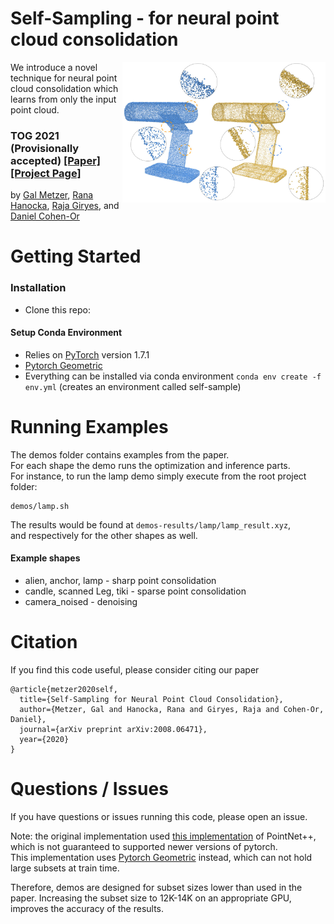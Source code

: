 # Self-Sampling - for neural point cloud consolidation
<img src='docs/images/lamp-teaser.jpg' align="right" width=325>
We introduce a novel technique for neural point cloud consolidation
which learns from only the input point cloud.

### TOG 2021 (Provisionally accepted) [[Paper]](https://arxiv.org/abs/2008.06471) [[Project Page]]()<br>
by [Gal Metzer](https://galmetzer.github.io/), [Rana Hanocka](https://www.cs.tau.ac.il/~hanocka/), [Raja Giryes](http://web.eng.tau.ac.il/~raja), and [Daniel Cohen-Or](https://danielcohenor.com/)

# Getting Started

### Installation
- Clone this repo:

#### Setup Conda Environment
- Relies on [PyTorch](https://pytorch.org/) version 1.7.1 <br>
- [Pytorch Geometric](https://github.com/rusty1s/pytorch_geometric) 
- Everything can be installed via conda environment `conda env create -f env.yml` (creates an environment called self-sample)
  
# Running Examples
The demos folder contains examples from the paper.<br>
For each shape the demo runs the optimization and inference parts. <br>
For instance, to run the lamp demo simply execute from the root project folder: 
```
demos/lamp.sh
```

The results would be found at `demos-results/lamp/lamp_result.xyz`,
</br>
and respectively for the other shapes as well.

#### Example shapes

- alien, anchor, lamp - sharp point consolidation
- candle, scanned Leg, tiki - sparse point consolidation
- camera_noised - denoising 


# Citation
If you find this code useful, please consider citing our paper
```
@article{metzer2020self,
  title={Self-Sampling for Neural Point Cloud Consolidation},
  author={Metzer, Gal and Hanocka, Rana and Giryes, Raja and Cohen-Or, Daniel},
  journal={arXiv preprint arXiv:2008.06471},
  year={2020}
}
```

# Questions / Issues
If you have questions or issues running this code, please open an issue.

Note: the original implementation used [this implementation](https://github.com/erikwijmans/Pointnet2_PyTorch)
of PointNet++, which is not guaranteed to supported newer versions of pytorch. 
</br>
This implementation uses [Pytorch Geometric](https://github.com/rusty1s/pytorch_geometric) instead,
which can not hold large subsets at train time.

Therefore, demos are designed for subset sizes lower than used in the paper.
Increasing the subset size to 12K-14K on an appropriate GPU, improves the accuracy of the results.
